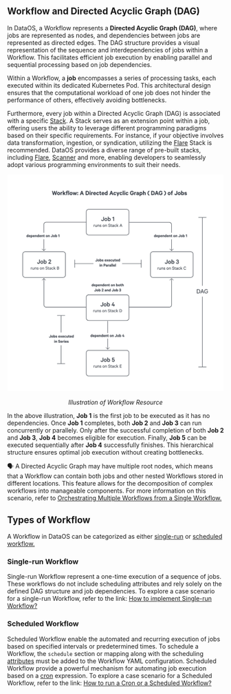 ## Workflow and Directed Acyclic Graph (DAG)

In DataOS, a Workflow represents a **Directed Acyclic Graph (DAG)**, where jobs are represented as nodes, and dependencies between jobs are represented as directed edges. The DAG structure provides a visual representation of the sequence and interdependencies of jobs within a Workflow. This facilitates efficient job execution by enabling parallel and sequential processing based on job dependencies.

Within a Workflow, a **job** encompasses a series of processing tasks, each executed within its dedicated Kubernetes Pod. This architectural design ensures that the computational workload of one job does not hinder the performance of others, effectively avoiding bottlenecks.

Furthermore, every job within a Directed Acyclic Graph (DAG) is associated with a specific [Stack](/resources/stacks/). A Stack serves as an extension point within a job, offering users the ability to leverage different programming paradigms based on their specific requirements. For instance, if your objective involves data transformation, ingestion, or syndication, utilizing the [Flare](/resources/stacks/flare/) Stack is recommended. DataOS provides a diverse range of pre-built stacks, including [Flare](/resources/stacks/flare/), [Scanner](/resources/stacks/scanner/) and more, enabling developers to seamlessly adopt various programming environments to suit their needs.

<center>

![Illustration of Workflow Resource](/resources/workflow/workflow_overview.png)

</center>

<center><i>Illustration of Workflow Resource</i></center>

In the above illustration, **Job 1** is the first job to be executed as it has no dependencies. Once **Job 1** completes, both **Job 2** and **Job 3** can run concurrently or parallely. Only after the successful completion of both **Job 2** and **Job 3**, **Job 4** becomes eligible for execution. Finally, **Job 5** can be executed sequentially after **Job 4** successfully finishes. This hierarchical structure ensures optimal job execution without creating bottlenecks.

<aside class=callout>
🗣️ A Directed Acyclic Graph may have multiple root nodes, which means that a Workflow can contain both jobs and other nested Workflows stored in different locations. This feature allows for the decomposition of complex workflows into manageable components. For more information on this scenario, refer to <a href="/resources/workflow/orchestrating_multiple_workflows_from_a_single_workflow/">Orchestrating Multiple Workflows from a Single Workflow.</a>
</aside>


## Types of Workflow

A Workflow in DataOS can be categorized as either [single-run](#single-run-workflow) or [scheduled workflow.](#scheduled-workflow)

### **Single-run Workflow**

Single-run Workflow represent a one-time execution of a sequence of jobs. These workflows do not include scheduling attributes and rely solely on the defined DAG structure and job dependencies. To explore a case scenario for a single-run Workflow, refer to the link: [How to implement Single-run Workflow?](/resources/workflow/how_to_guide/single_run_workflow/)

### **Scheduled Workflow** 

Scheduled Workflow enable the automated and recurring execution of jobs based on specified intervals or predetermined times. To schedule a Workflow, the `schedule` section or mapping along with the scheduling [attributes](/resources/workflow/yaml_configuration_attributes/#schedule) must be added to the Workflow YAML configuration. Scheduled Workflow provide a powerful mechanism for automating job execution based on a [cron](/resources/workflow/configuration/#cron) expression. To explore a case scenario for a Scheduled Workflow, refer to the link: [How to run a Cron or a Scheduled Workflow?](/resources/workflow/how_to_guide/scheduled_or_cron_workflow/)